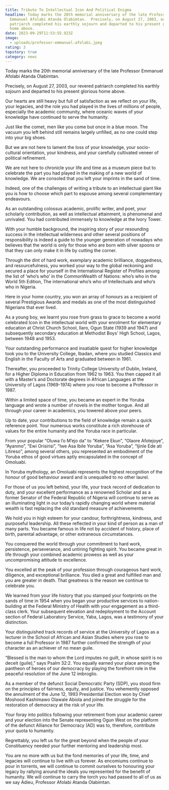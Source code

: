 ```yaml
---
title: Tribute To Intellectual Icon And Political Enigma
headline: Today marks the 20th memorial anniversary of the late Professor
  Emmanuel Afolabi Atanda Olabimtan.  Precisely, on August 27, 2003, our revered
  patriarch completed his earthly sojourn and departed to his present glorious
  home above.
date: 2023-09-29T11:53:55.923Z
image:
  - uploads/professor-emmanuel-afolabi.jpeg
rating: 3
topstory: true
category: news
---
```

Today marks the 20th memorial anniversary of the late Professor Emmanuel Afolabi Atanda Olabimtan. 

Precisely, on August 27, 2003, our revered patriarch completed his earthly sojourn and departed to his present glorious home above. 

Our hearts are still heavy but full of satisfaction as we reflect on your life, your legacies, and the role you had played in the lives of millions of people, especially the academic community, where oceanic waves of your knowledge have continued to serve the humanity.

Just like the comet, men like you come but once in a blue moon. The vacuum you left behind still remains largely unfilled, as no one could step into your big shoes. 

But we are not here to lament the loss of your knowledge, your socio-cultural orientation, your kindness, and your carefully cultivated veneer of political refinement.

 We are not here to chronicle your life and time as a museum piece but to celebrate the part you had played in the making of a new world of knowledge. We are consoled that you left your imprints in the sand of time.

Indeed, one of the challenges of writing a tribute to an intellectual giant like you is how to choose which part to espouse among several complementary endeavours. 

As an outstanding colossus academic, prolific writer, and poet, your scholarly contribution, as well as intellectual attainment, is phenomenal and unrivaled. You had contributed immensely to knowledge at the Ivory Tower. 

With your humble background, the inspiring story of your resounding success in the intellectual wilderness and other several positions of responsibility is indeed a guide to the younger generation of nowadays who believes that the world is only for those who are born with silver spoons or that they can only make it in life by cutting the corner.

Through the dint of hard work, exemplary academic brilliance, doggedness, and resourcefulness, you worked your way to the global reckoning and secured a place for yourself in the International Register of Profiles among the list of ‘who‘s who’ in the CommonWealth of Nations: who’s who in the World 5th Edition, The international who’s who of Intellectuals and who‘s who in Nigeria.

Here in your home country, you won an array of honours as a recipient of several Prestigious Awards and medals as one of the most distinguished Nigerians that ever lived.

As a  young boy, we learnt you rose from grass to grace to become a world celebrated Icon in the intellectual world with your enrolment for elementary education at Christ Church School, Ilaro, Ogun State (1939 and 1947) and subsequently secondary education at Methodist Boys’ High School, Lagos, between 1948 and 1953.

Your outstanding performance and insatiable quest for higher knowledge took you to the University College, Ibadan, where you studied Classics and English in the Faculty of Arts and graduated between in 1961. 

Thereafter, you proceeded to Trinity College University of Dublin, Ireland, for a Higher Diploma in Education from 1962 to 1963. You then capped it all with a Master’s and Doctorate degrees in African Languages at the University of Lagos (1969-1974) where you rose to become a Professor in 1987.  

Within a limited space of time, you became an expert in the Yoruba language and wrote a number of novels in the mother tongue. And all through your career in academics, you towered above your peers. 

Up to date, your contributions to the field of knowledge remain a quick reference point. Your numerous works constitute a rich storehouse of values for the entire humanity and the Yoruba race in particular. 

From your popular “Oluwa l’o M’ejo da” to “Kekere Ekun”, “Olaore Afotejoye”, “Ayanmo”, “Ewi Orisirisi”, “Iwe Asa Ibile Yoruba”, “Asa Yoruba”, “Ijinle Ede ati Litireso”, among several others, you represented an embodiment of the Yoruba ethos of good virtues aptly encapsulated in the concept of Omoluabi.

 In Yoruba mythology, an Omoluabi represents the highest recognition of the honour of good behaviour award and is unequalled to no other laurel.

For those of us you left behind, your life, your track record of dedication to duty, and your excellent performance as a renowned Scholar and as a former Senator of the Federal Republic of Nigeria will continue to serve as an illuminating light in our today’s rapidly changing world where material wealth is fast replacing the old standard measure of achievements.

We hold you in high esteem for your candour, forthrightness, kindness, and purposeful leadership. All these reflected in your kind of person as a man of many parts. You became famous in life not by accident of history, place of birth, parental advantage, or other extraneous circumstances.

You conquered the world through your commitment to hard work, persistence, perseverance, and untiring fighting spirit. You became great in life through your combined academic prowess as well as your uncompromising attitude to excellence. 

You excelled at the peak of your profession through courageous hard work, diligence, and exceptional brilliance. You died a great and fulfilled man and you are greater in death. That greatness is the reason we continue to celebrate you.

We learned from your life history that you stamped your footprints on the sands of time in 1954 when you began  your productive services to nation-building at the Federal Ministry of Health with your engagement as a third-class clerk. Your subsequent elevation and redeployment to the Account section of Federal Laboratory Service, Yaba, Lagos, was a testimony of your distinction.

 Your distinguished track records of service at the University of Lagos as a lecturer in the School of African and Asian Studies where you rose to become a full Professor in 1987 further confirmed the strength of your character as an achiever of no mean guile.

“Blessed is the man to whom the Lord imputes no guilt, in whose spirit is no deceit (guile),” says Psalm 32:2. You equally earned your place among the pantheon of heroes of our democracy by playing the forefront role in the peaceful resolution of the June 12 imbroglio.

As a member of the defunct Social Democratic Party (SDP), you stood firm on the principles of fairness, equity, and justice. You vehemently opposed the annulment of the June 12, 1993 Presidential Election won by Chief Moshood Kashimawo Olawale Abiola and joined the struggle for the restoration of democracy at the risk of your life. 

Your foray into politics following your retirement from your academic career and your election into the Senate representing Ogun West on the platform of the defunct Alliance for Democracy (AD) was to, therefore, contribute your quota to humanity.  

Regrettably, you left us for the great beyond when the people of your Constituency needed your further mentoring and leadership most.

You are no more with us but the fond memories of your life, time, and legacies will continue to live with us forever. As encomiums continue to pour in torrents, we will continue to commit ourselves to honouring your legacy by rallying around the ideals you represented for the benefit of humanity. We will continue to carry the torch you had passed to all of us as we say Adieu, Professor Afolabi Atanda Olabimtan.
